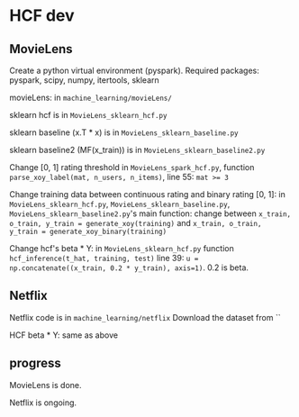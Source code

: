 # HCF dev
## MovieLens
Create a python virtual environment (pyspark). Required packages: pyspark, scipy, numpy, itertools, sklearn

movieLens: in `machine_learning/movieLens/`

sklearn hcf is in `MovieLens_sklearn_hcf.py`

sklearn baseline (x.T * x) is in `MovieLens_sklearn_baseline.py` 

sklearn baseline2 (MF(x_train)) is in `MovieLens_sklearn_baseline2.py`

Change [0, 1] rating threshold in `MovieLens_spark_hcf.py`, function `parse_xoy_label(mat, n_users, n_items)`, line 55: `mat >= 3`

Change training data between continuous rating and binary rating [0, 1]: in `MovieLens_sklearn_hcf.py`, `MovieLens_sklearn_baseline.py`, `MovieLens_sklearn_baseline2.py`'s main function: change between `x_train, o_train, y_train = generate_xoy(training)` and `x_train, o_train, y_train = generate_xoy_binary(training)`

Change hcf's beta * Y: in `MovieLens_sklearn_hcf.py` function `hcf_inference(t_hat, training, test)` line 39: `u = np.concatenate((x_train, 0.2 * y_train), axis=1)`. 0.2 is beta.
## Netflix
Netflix code is in `machine_learning/netflix`
Download the dataset from ``

HCF beta * Y: same as above


## progress
MovieLens is done.

Netflix is ongoing.